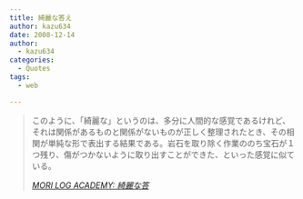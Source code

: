 ```yaml
---
title: 綺麗な答え
author: kazu634
date: 2008-12-14
author:
  - kazu634
categories:
  - Quotes
tags:
  - web

---
```

<div class="section">
<blockquote title="MORI LOG ACADEMY" cite="http://blog.mf-davinci.com/mori_log/archives/2008/12/post_2285.php">
<p>
      このように、「綺麗な」というのは、多分に人間的な感覚であるけれど、それは関係があるものと関係がないものが正しく整理されたとき、その相関が単純な形で表出する結果である。岩石を取り除く作業ののち宝石が１つ残り、傷がつかないように取り出すことができた、といった感覚に似ている。
</p>
    
<p>
<cite><a href="http://blog.mf-davinci.com/mori_log/archives/2008/12/post_2285.php" onclick="__gaTracker('send', 'event', 'outbound-article', 'http://blog.mf-davinci.com/mori_log/archives/2008/12/post_2285.php', 'MORI LOG ACADEMY: 綺麗な答');" target="_blank">MORI LOG ACADEMY: 綺麗な答</a></cite>
</p>
</blockquote>
</div>
